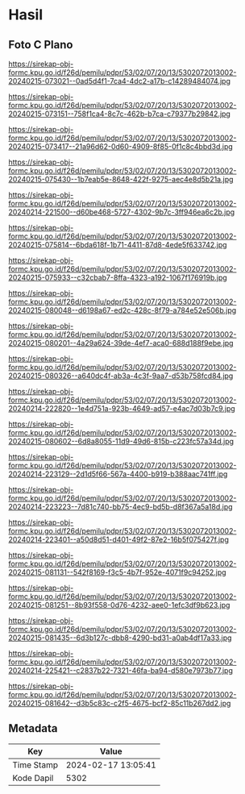 # Hasil

## Foto C Plano

https://sirekap-obj-formc.kpu.go.id/f26d/pemilu/pdpr/53/02/07/20/13/5302072013002-20240215-073021--0ad5d4f1-7ca4-4dc2-a17b-c14289484074.jpg

https://sirekap-obj-formc.kpu.go.id/f26d/pemilu/pdpr/53/02/07/20/13/5302072013002-20240215-073151--758f1ca4-8c7c-462b-b7ca-c79377b29842.jpg

https://sirekap-obj-formc.kpu.go.id/f26d/pemilu/pdpr/53/02/07/20/13/5302072013002-20240215-073417--21a96d62-0d60-4909-8f85-0f1c8c4bbd3d.jpg

https://sirekap-obj-formc.kpu.go.id/f26d/pemilu/pdpr/53/02/07/20/13/5302072013002-20240215-075430--1b7eab5e-8648-422f-9275-aec4e8d5b21a.jpg

https://sirekap-obj-formc.kpu.go.id/f26d/pemilu/pdpr/53/02/07/20/13/5302072013002-20240214-221500--d60be468-5727-4302-9b7c-3ff946ea6c2b.jpg

https://sirekap-obj-formc.kpu.go.id/f26d/pemilu/pdpr/53/02/07/20/13/5302072013002-20240215-075814--6bda618f-1b71-4411-87d8-4ede5f633742.jpg

https://sirekap-obj-formc.kpu.go.id/f26d/pemilu/pdpr/53/02/07/20/13/5302072013002-20240215-075933--c32cbab7-8ffa-4323-a192-1067f176919b.jpg

https://sirekap-obj-formc.kpu.go.id/f26d/pemilu/pdpr/53/02/07/20/13/5302072013002-20240215-080048--d6198a67-ed2c-428c-8f79-a784e52e506b.jpg

https://sirekap-obj-formc.kpu.go.id/f26d/pemilu/pdpr/53/02/07/20/13/5302072013002-20240215-080201--4a29a624-39de-4ef7-aca0-688d188f9ebe.jpg

https://sirekap-obj-formc.kpu.go.id/f26d/pemilu/pdpr/53/02/07/20/13/5302072013002-20240215-080326--a640dc4f-ab3a-4c3f-9aa7-d53b758fcd84.jpg

https://sirekap-obj-formc.kpu.go.id/f26d/pemilu/pdpr/53/02/07/20/13/5302072013002-20240214-222820--1e4d751a-923b-4649-ad57-e4ac7d03b7c9.jpg

https://sirekap-obj-formc.kpu.go.id/f26d/pemilu/pdpr/53/02/07/20/13/5302072013002-20240215-080602--6d8a8055-11d9-49d6-815b-c223fc57a34d.jpg

https://sirekap-obj-formc.kpu.go.id/f26d/pemilu/pdpr/53/02/07/20/13/5302072013002-20240214-223129--2d1d5f66-567a-4400-b919-b388aac741ff.jpg

https://sirekap-obj-formc.kpu.go.id/f26d/pemilu/pdpr/53/02/07/20/13/5302072013002-20240214-223223--7d81c740-bb75-4ec9-bd5b-d8f367a5a18d.jpg

https://sirekap-obj-formc.kpu.go.id/f26d/pemilu/pdpr/53/02/07/20/13/5302072013002-20240214-223401--a50d8d51-d401-49f2-87e2-16b5f075427f.jpg

https://sirekap-obj-formc.kpu.go.id/f26d/pemilu/pdpr/53/02/07/20/13/5302072013002-20240215-081131--542f8169-f3c5-4b7f-952e-4071f9c94252.jpg

https://sirekap-obj-formc.kpu.go.id/f26d/pemilu/pdpr/53/02/07/20/13/5302072013002-20240215-081251--8b93f558-0d76-4232-aee0-1efc3df9b623.jpg

https://sirekap-obj-formc.kpu.go.id/f26d/pemilu/pdpr/53/02/07/20/13/5302072013002-20240215-081435--6d3b127c-dbb8-4290-bd31-a0ab4df17a33.jpg

https://sirekap-obj-formc.kpu.go.id/f26d/pemilu/pdpr/53/02/07/20/13/5302072013002-20240214-225421--c2837b22-7321-46fa-ba94-d580e7973b77.jpg

https://sirekap-obj-formc.kpu.go.id/f26d/pemilu/pdpr/53/02/07/20/13/5302072013002-20240215-081642--d3b5c83c-c2f5-4675-bcf2-85c11b267dd2.jpg


## Metadata

| Key        | Value               |
| ---------- | ------------------- |
| Time Stamp | 2024-02-17 13:05:41 |
| Kode Dapil | 5302                |



